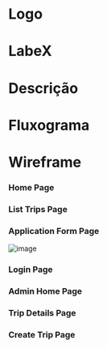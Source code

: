 # Logo 
# LabeX
# Descrição
# Fluxograma
# Wireframe
### Home Page
### List Trips Page
### Application Form Page
![image](https://user-images.githubusercontent.com/91707433/173706264-a8aee90d-836b-48c0-bc23-de047eec3344.png)
### Login Page
### Admin Home Page
### Trip Details Page
### Create Trip Page
